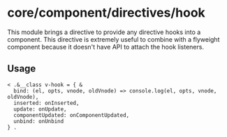 # core/component/directives/hook

This module brings a directive to provide any directive hooks into a component.
This directive is extremely useful to combine with a flyweight component because it doesn't have API to
attach the hook listeners.

## Usage

```
< .&__class v-hook = { &
  bind: (el, opts, vnode, oldVnode) => console.log(el, opts, vnode, oldVnode),
  inserted: onInserted,
  update: onUpdate,
  componentUpdated: onComponentUpdated,
  unbind: onUnbind
} .
```
